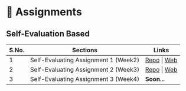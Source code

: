 # 💯 Assignments

## Self-Evaluation Based

| S.No. | Sections                             | Links                                                                                                                                                                                                           |
| ----- | ------------------------------------ | --------------------------------------------------------------------------------------------------------------------------------------------------------------------------------------------------------------- |
| 1     | Self-Evaluating Assignment 1 (Week2) | [Repo](https://github.com/iampavangandhi/TheNodeCourse/tree/master/02%20Web%20Dev%20and%20Nodejs/Assignment) \| [Web](https://iampavangandhi.github.io/TheNodeCourse/02%20Web%20Dev%20and%20Nodejs/Assignment/) |
| 2     | Self-Evaluating Assignment 2 (Week3) | [Repo](https://github.com/iampavangandhi/TheNodeCourse/tree/master/03%20Expressjs/Assignment) \| [Web](https://iampavangandhi.github.io/TheNodeCourse/03%20Expressjs/Assignment)                                |
| 3     | Self-Evaluating Assignment 3 (Week4) | **Soon...**                                                                                                                                                                                                     |
